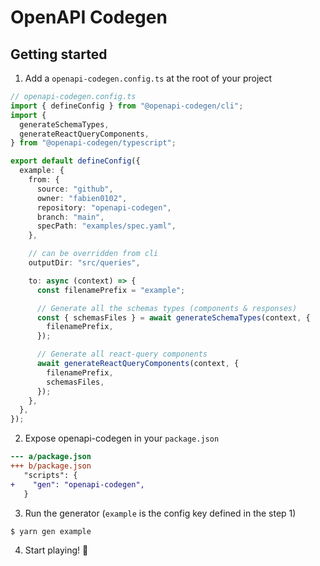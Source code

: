 # OpenAPI Codegen

## Getting started

1. Add a `openapi-codegen.config.ts` at the root of your project

```ts
// openapi-codegen.config.ts
import { defineConfig } from "@openapi-codegen/cli";
import {
  generateSchemaTypes,
  generateReactQueryComponents,
} from "@openapi-codegen/typescript";

export default defineConfig({
  example: {
    from: {
      source: "github",
      owner: "fabien0102",
      repository: "openapi-codegen",
      branch: "main",
      specPath: "examples/spec.yaml",
    },

    // can be overridden from cli
    outputDir: "src/queries",

    to: async (context) => {
      const filenamePrefix = "example";

      // Generate all the schemas types (components & responses)
      const { schemasFiles } = await generateSchemaTypes(context, {
        filenamePrefix,
      });

      // Generate all react-query components
      await generateReactQueryComponents(context, {
        filenamePrefix,
        schemasFiles,
      });
    },
  },
});
```

2. Expose openapi-codegen in your `package.json`

```diff
--- a/package.json
+++ b/package.json
   "scripts": {
+    "gen": "openapi-codegen",
   }
```

3. Run the generator (`example` is the config key defined in the step 1)

```bash
$ yarn gen example
```

4. Start playing! 🥳

